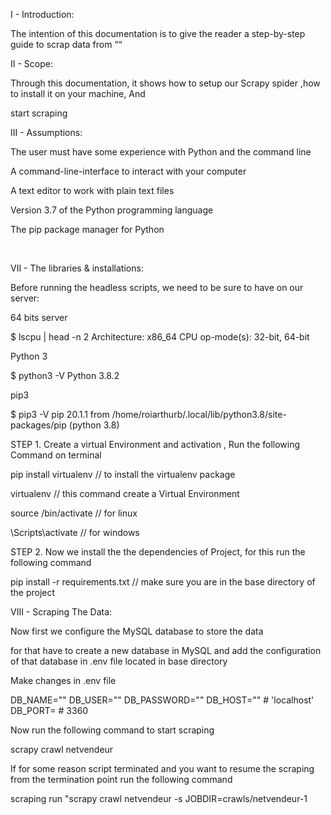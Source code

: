I - Introduction:

The intention of this documentation is to give the reader a step-by-step guide to scrap data from ““

II - Scope:

Through this documentation, it shows how to setup our Scrapy spider ,how to install it on your machine, And 

start scraping

III - Assumptions:

The user must have some experience with Python and the command line

A command-line-interface to interact with your computer

A text editor to work with plain text files

Version 3.7 of the Python programming language

The pip package manager for Python

 

VII - The libraries & installations:

Before running the headless scripts, we need to be sure to have on our server:

64 bits server

$ lscpu | head -n 2
Architecture:                    x86_64
CPU op-mode(s):                  32-bit, 64-bit



Python 3

$ python3 -V
Python 3.8.2



pip3

$ pip3 -V
pip 20.1.1 from /home/roiarthurb/.local/lib/python3.8/site-packages/pip (python 3.8)



STEP 1. Create a virtual Environment and activation , Run the following Command on terminal

pip install virtualenv  // to install the virtualenv package

virtualenv <name of environment> // this command create a Virtual Environment 

source <name of environment>/bin/activate  // for linux

<name of environment>\Scripts\activate // for windows

STEP 2. Now we install the the dependencies of Project, for this run the following command

pip install -r requirements.txt  // make sure you are in the base directory of the project

VIII - Scraping The Data:

Now first we configure the MySQL database to store the data

for that have to create a new database in MySQL and add the configuration of that database in .env  file located in base directory

Make changes in  .env  file

DB_NAME="<name of database>"
DB_USER="<username>"
DB_PASSWORD="<password>"
DB_HOST="<HOST of database>"  # 'localhost'
DB_PORT=<PORT of database> # 3360

Now run the following command to start scraping

scrapy crawl netvendeur

If for some reason script terminated and you want to resume the scraping from the termination point run the following command

 scraping run "scrapy crawl netvendeur -s JOBDIR=crawls/netvendeur-1